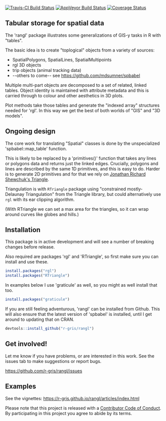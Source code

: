 
[![Travis-CI Build Status](https://travis-ci.org/r-gris/rangl.svg?branch=master)](https://travis-ci.org/r-gris/rangl) [![AppVeyor Build Status](https://ci.appveyor.com/api/projects/status/github/r-gris/rangl?branch=master&svg=true)](https://ci.appveyor.com/project/r-gris/rangl) [![Coverage Status](https://img.shields.io/codecov/c/github/r-gris/rangl/master.svg)](https://codecov.io/github/r-gris/rangl?branch=master)

<!-- README.md is generated from README.Rmd. Please edit that file -->
Tabular storage for spatial data
--------------------------------

The 'rangl' package illustrates some generalizations of GIS-y tasks in R with "tables".

The basic idea is to create "toplogical" objects from a variety of sources:

-   SpatialPolygons, SpatialLines, SpatialMultipoints
-   rgl 3D objects
-   trip objects (animal tracking data)
-   --others to come-- see <https://github.com/mdsumner/spbabel>

Multiple multi-part objects are decomposed to a set of related, linked tables. Object identity is maintained with attribute metadata and this is carried through to colour and other aesthetics in 3D plots.

Plot methods take those tables and generate the "indexed array" structures needed for 'rgl'. In this way we get the best of both worlds of "GIS" and "3D models".

Ongoing design
--------------

The core work for translating "Spatial" classes is done by the unspecialized 'spbabel::map\_table' function.

This is likely to be replaced by a 'primitives()' function that takes any lines or polygons data and returns just the linked edges. Crucially, polygons and lines are described by the same 1D primitives, and this is easy to do. Harder is to generate 2D primitives and for that we rely on [Jonathan Richard Shewchuk's Triangle](https://www.cs.cmu.edu/~quake/triangle.html).

Triangulation is with `RTriangle` package using "constrained mostly-Delaunay Triangulation" from the Triangle library, but could alternatively use `rgl` with its ear clipping algorithm.

(With RTriangle we can set a max area for the triangles, so it can wrap around curves like globes and hills.)

Installation
------------

This package is in active development and will see a number of breaking changes before release.

Also required are packages 'rgl' and 'RTriangle', so first make sure you can install and use these.

``` r
install.packages("rgl")
install.packages("RTriangle")
```

In examples below I use 'graticule' as well, so you might as well install that too.

``` r
install.packages("graticule")
```

If you are still feeling adventurous, 'rangl' can be installed from Github. This will also ensure that the latest version of 'spbabel' is installed, until I get around to updating that on CRAN.

``` r
devtools::install_github("r-gris/rangl")
```

Get involved!
-------------

Let me know if you have problems, or are interested in this work. See the issues tab to make suggestions or report bugs.

<https://github.com/r-gris/rangl/issues>

Examples
--------

See the vignettes: <https://r-gris.github.io/rangl/articles/index.html>

Please note that this project is released with a [Contributor Code of Conduct](CONDUCT.md). By participating in this project you agree to abide by its terms.
